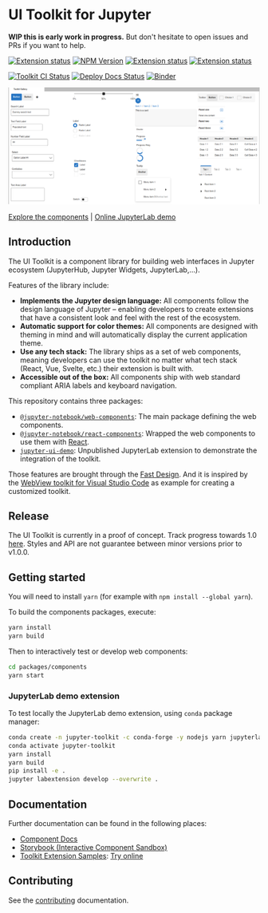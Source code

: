 # UI Toolkit for Jupyter

**WIP this is early work in progress.** But don't hesitate to open issues and PRs if you want to
help.

[![Extension status](https://img.shields.io/badge/status-ready-success 'The package is ready to be used')](https://jupyterlab-contrib.github.io/)
[![NPM Version](https://img.shields.io/npm/v/@jupyter-notebook/web-components?color=blue)](https://www.npmjs.com/package/@jupyter-notebook/web-components)
[![Extension status](https://img.shields.io/badge/cdn-jsdelivr-brightgreen)](https://www.jsdelivr.com/package/npm/@jupyter-notebook/web-components)
[![Extension status](https://img.shields.io/badge/cdn-unpkg-brightgreen)](https://unpkg.com/browse/@jupyter-notebook/web-components/)

[![Toolkit CI Status](https://github.com/jupyterlab-contrib/jupyter-ui-toolkit/actions/workflows/ci.yml/badge.svg)](https://github.com/jupyterlab-contrib/jupyter-ui-toolkit/actions/workflows/ci.yml)
[![Deploy Docs Status](https://github.com/jupyterlab-contrib/jupyter-ui-toolkit/actions/workflows/docs-cd.yml/badge.svg)](https://jupyterlab-contrib.github.io/jupyter-ui-toolkit/)
[![Binder](https://mybinder.org/badge_logo.svg)](https://mybinder.org/v2/gh/jupyterlab-contrib/jupyter-ui-toolkit/main)


![Toolkit for Jupyter Artwork](https://raw.githubusercontent.com/jupyterlab-contrib/jupyter-ui-toolkit/main/packages/components/docs/assets/toolkit-artwork.png)

[Explore the components](https://jupyterlab-contrib.github.io/jupyter-ui-toolkit/) | [Online JupyterLab demo](https://mybinder.org/v2/gh/jupyterlab-contrib/jupyter-ui-toolkit/main)

## Introduction

The UI Toolkit is a component library for building web interfaces in Jupyter ecosystem (JupyterHub,
Jupyter Widgets, JupyterLab,...).

Features of the library include:

- **Implements the Jupyter design language:** All components follow the design language of Jupyter
  – enabling developers to create extensions that have a consistent look and feel with the rest of
  the ecosystem.
- **Automatic support for color themes:** All components are designed with theming in mind and will
  automatically display the current application theme.
- **Use any tech stack:** The library ships as a set of web components, meaning developers can use
  the toolkit no matter what tech stack (React, Vue, Svelte, etc.) their extension is built with.
- **Accessible out of the box:** All components ship with web standard compliant ARIA labels and
  keyboard navigation.

This repository contains three packages:

- [`@jupyter-notebook/web-components`](https://github.com/jupyterlab-contrib/jupyter-ui-toolkit/tree/main/packages/components/):
  The main package defining the web components.
- [`@jupyter-notebook/react-components`](https://github.com/jupyterlab-contrib/jupyter-ui-toolkit/tree/main/packages/react-components):
  Wrapped the web components to use them with [React](https://reactjs.org).
- [`jupyter-ui-demo`](https://github.com/jupyterlab-contrib/jupyter-ui-toolkit/tree/main/packages/lab-example):
  Unpublished JupyterLab extension to demonstrate the integration of the toolkit.

Those features are brought through the [Fast Design](https://www.fast.design/). And it is inspired
by the [WebView toolkit for Visual Studio Code](https://github.com/microsoft/vscode-webview-ui-toolkit)
as example for creating a customized toolkit.

## Release

The UI Toolkit is currently in a proof of concept. Track progress towards 1.0 [here](https://github.com/jupyterlab-contrib/jupyter-ui-toolkit/issues?q=is%3Aopen+is%3Aissue+milestone%3Av1.0).
Styles and API are not guarantee between minor versions prior to v1.0.0.

## Getting started

You will need to install `yarn` (for example with `npm install --global yarn`).

To build the components packages, execute:

```sh
yarn install
yarn build
```

Then to interactively test or develop web components:

```sh
cd packages/components
yarn start
```

### JupyterLab demo extension

To test locally the JupyterLab demo extension, using `conda` package manager:

```sh
conda create -n jupyter-toolkit -c conda-forge -y nodejs yarn jupyterlab=3
conda activate jupyter-toolkit
yarn install
yarn build
pip install -e .
jupyter labextension develop --overwrite .
```

## Documentation

Further documentation can be found in the following places:

- [Component Docs](https://github.com/jupyterlab-contrib/jupyter-ui-toolkit/tree/main/packages/components/docs/components.md)
- [Storybook (Interactive Component Sandbox)](https://jupyterlab-contrib.github.io/jupyter-ui-toolkit/)
- [Toolkit Extension Samples](https://github.com/jupyterlab-contrib/jupyter-ui-toolkit/tree/main/packages/lab-example):
  [Try online](https://mybinder.org/v2/gh/jupyterlab-contrib/jupyter-ui-toolkit/main)

## Contributing

See the [contributing](https://github.com/jupyterlab-contrib/jupyter-ui-toolkit/tree/main/CONTRIBUTING.md) documentation.
